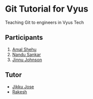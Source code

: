 # Git Tutorial for Vyus

Teaching Git to engineers in Vyus Tech

## Participants

1. [Amal Shehu][amal]
2. [Nandu Sankar][nandu]
3. [Jinnu Johnson][jinnu]

[jinnu]: https://github.com/jinnudeveloper
[amal]: https://github.com/amalshehu
[nandu]: https://github.com/nandusankar
## Tutor
* [Jikku Jose][jikku]
* [Rakesh][raku]

[jikku]: https://github.com/JikkuJose
[raku]: https://github.com/rakeshbs

